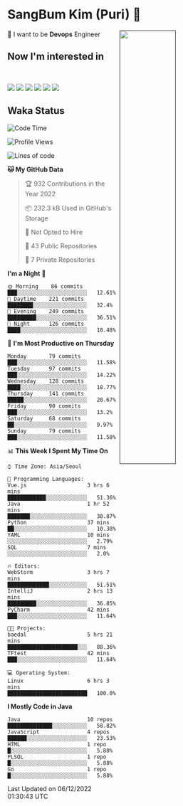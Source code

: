 # SangBum Kim (Puri) :whale2: 


[<img align="right" width="50%" src="https://github-readme-stats-ouuan.vercel.app/api?username=Puri12&theme=gotham&show_icons=true">]()

🔧 I want to be __Devops__ Engineer
## Now I'm interested in
<br>
<p>
<img src="https://img.shields.io/badge/Docker-2496ED?style=for-the-badge&logo=Docker&logoColor=white">
<img src="https://img.shields.io/badge/Kubernetes-326CE5?style=for-the-badge&logo=Kubernetes&logoColor=white">
<img src="https://img.shields.io/badge/GitHub Actions-2088FF?style=for-the-badge&logo=GitHub Actions&logoColor=white">
<img src="https://img.shields.io/badge/Amazon AWS-232F3E?style=for-the-badge&logo=Amazon AWS&logoColor=white">
<img src="https://img.shields.io/badge/Amazon EC2-FF9900?style=for-the-badge&logo=Amazon EC2&logoColor=white">
<img src="https://img.shields.io/badge/Amazon EKS-FF9900?style=for-the-badge&logo=Amazon EKS&logoColor=white">

## Waka Status

<!--START_SECTION:waka-->
![Code Time](http://img.shields.io/badge/Code%20Time-148%20hrs%2027%20mins-blue)

![Profile Views](http://img.shields.io/badge/Profile%20Views-115-blue)

![Lines of code](https://img.shields.io/badge/From%20Hello%20World%20I%27ve%20Written-6%20Million%20lines%20of%20code-blue)

**🐱 My GitHub Data** 

> 🏆 932 Contributions in the Year 2022
 > 
> 📦 232.3 kB Used in GitHub's Storage 
 > 
> 🚫 Not Opted to Hire
 > 
> 📜 43 Public Repositories 
 > 
> 🔑 7 Private Repositories  
 > 
**I'm a Night 🦉** 

```text
🌞 Morning    86 commits     ███░░░░░░░░░░░░░░░░░░░░░░   12.61% 
🌆 Daytime    221 commits    ████████░░░░░░░░░░░░░░░░░   32.4% 
🌃 Evening    249 commits    █████████░░░░░░░░░░░░░░░░   36.51% 
🌙 Night      126 commits    ████░░░░░░░░░░░░░░░░░░░░░   18.48%

```
📅 **I'm Most Productive on Thursday** 

```text
Monday       79 commits     ███░░░░░░░░░░░░░░░░░░░░░░   11.58% 
Tuesday      97 commits     ███░░░░░░░░░░░░░░░░░░░░░░   14.22% 
Wednesday    128 commits    ████░░░░░░░░░░░░░░░░░░░░░   18.77% 
Thursday     141 commits    █████░░░░░░░░░░░░░░░░░░░░   20.67% 
Friday       90 commits     ███░░░░░░░░░░░░░░░░░░░░░░   13.2% 
Saturday     68 commits     ██░░░░░░░░░░░░░░░░░░░░░░░   9.97% 
Sunday       79 commits     ███░░░░░░░░░░░░░░░░░░░░░░   11.58%

```


📊 **This Week I Spent My Time On** 

```text
⌚︎ Time Zone: Asia/Seoul

💬 Programming Languages: 
Vue.js                   3 hrs 6 mins        ████████████░░░░░░░░░░░░░   51.36% 
Java                     1 hr 52 mins        ███████░░░░░░░░░░░░░░░░░░   30.87% 
Python                   37 mins             ██░░░░░░░░░░░░░░░░░░░░░░░   10.38% 
YAML                     10 mins             ░░░░░░░░░░░░░░░░░░░░░░░░░   2.79% 
SQL                      7 mins              ░░░░░░░░░░░░░░░░░░░░░░░░░   2.0%

🔥 Editors: 
WebStorm                 3 hrs 7 mins        █████████████░░░░░░░░░░░░   51.51% 
IntelliJ                 2 hrs 13 mins       █████████░░░░░░░░░░░░░░░░   36.85% 
PyCharm                  42 mins             ███░░░░░░░░░░░░░░░░░░░░░░   11.64%

🐱‍💻 Projects: 
baedal                   5 hrs 21 mins       ██████████████████████░░░   88.36% 
TFtest                   42 mins             ███░░░░░░░░░░░░░░░░░░░░░░   11.64%

💻 Operating System: 
Linux                    6 hrs 3 mins        █████████████████████████   100.0%

```

**I Mostly Code in Java** 

```text
Java                     10 repos            ██████████████░░░░░░░░░░░   58.82% 
JavaScript               4 repos             ██████░░░░░░░░░░░░░░░░░░░   23.53% 
HTML                     1 repo              █░░░░░░░░░░░░░░░░░░░░░░░░   5.88% 
PLSQL                    1 repo              █░░░░░░░░░░░░░░░░░░░░░░░░   5.88% 
Go                       1 repo              █░░░░░░░░░░░░░░░░░░░░░░░░   5.88%

```



 Last Updated on 06/12/2022 01:30:43 UTC
<!--END_SECTION:waka-->
